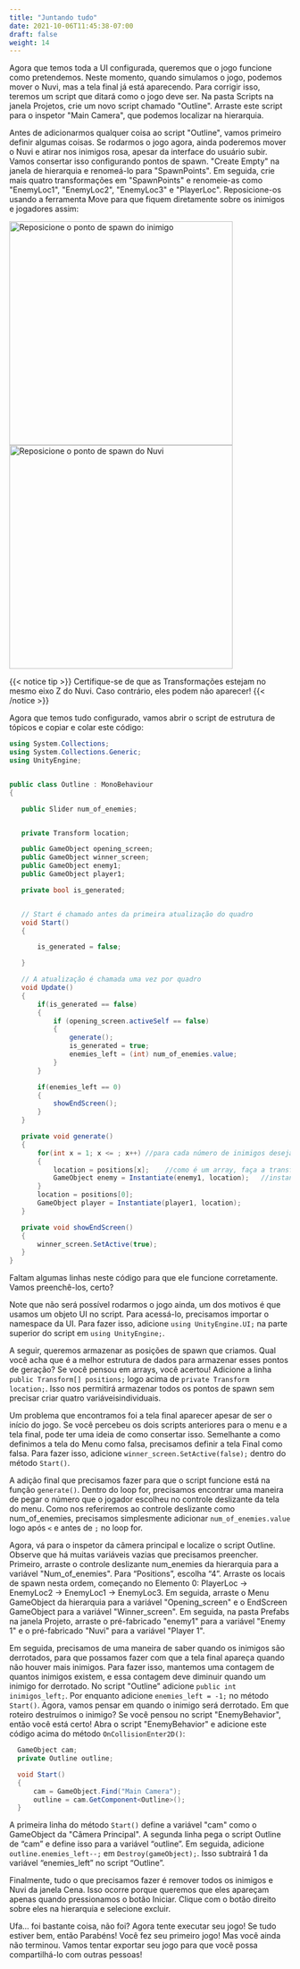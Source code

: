 ```yaml
---
title: "Juntando tudo"
date: 2021-10-06T11:45:38-07:00
draft: false
weight: 14
---
```


Agora que temos toda a UI configurada, queremos que o jogo funcione como pretendemos. Neste momento, quando simulamos o jogo, podemos mover o Nuvi, mas a tela final já está aparecendo.
Para corrigir isso, teremos um script que ditará como o jogo deve ser. Na pasta Scripts na janela Projetos, crie um novo script chamado "Outline". Arraste este script para o inspetor "Main Camera", que podemos localizar na hierarquia.

Antes de adicionarmos qualquer coisa ao script "Outline", vamos primeiro definir algumas coisas. Se rodarmos o jogo agora, ainda poderemos mover o Nuvi e atirar nos inimigos rosa, apesar da interface do usuário subir. Vamos consertar isso configurando pontos de spawn.
"Create Empty" na janela de hierarquia e renomeá-lo para "SpawnPoints". Em seguida, crie mais quatro transformações em "SpawnPoints" e renomeie-as como "EnemyLoc1", "EnemyLoc2", "EnemyLoc3" e "PlayerLoc". Reposicione-os usando a ferramenta Move para que fiquem diretamente sobre os inimigos e jogadores assim:

<img src="../img/13_enemyspawn.png" alt="Reposicione o ponto de spawn do inimigo" width="400"/>
<img src="../img/13_playerspawn.png" alt="Reposicione o ponto de spawn do Nuvi" width="400"/>

{{< notice tip >}}
Certifique-se de que as Transformações estejam no mesmo eixo Z do Nuvi. Caso contrário, eles podem não aparecer!
{{< /notice >}}

Agora que temos tudo configurado, vamos abrir o script de estrutura de tópicos e copiar e colar este código:

```csharp
using System.Collections;
using System.Collections.Generic;
using UnityEngine;


public class Outline : MonoBehaviour
{

   public Slider num_of_enemies;


   private Transform location;

   public GameObject opening_screen;
   public GameObject winner_screen;
   public GameObject enemy1;
   public GameObject player1;

   private bool is_generated;


   // Start é chamado antes da primeira atualização do quadro
   void Start()
   {

       is_generated = false;

   }

   // A atualização é chamada uma vez por quadro
   void Update()
   {
       if(is_generated == false)
       {
           if (opening_screen.activeSelf == false)
           {
               generate();
               is_generated = true;
               enemies_left = (int) num_of_enemies.value;
           }
       }

       if(enemies_left == 0)
       {
           showEndScreen();
       }
   }

   private void generate()
   {
       for(int x = 1; x <= ; x++) //para cada número de inimigos desejados no controle deslizante
       {
           location = positions[x];    //como é um array, faça a transformação do índice x
           GameObject enemy = Instantiate(enemy1, location);   //instanciar o inimigo no local escolhido
       }
       location = positions[0];
       GameObject player = Instantiate(player1, location);
   }

   private void showEndScreen()
   {
       winner_screen.SetActive(true);
   }
}
```

Faltam algumas linhas neste código para que ele funcione corretamente. Vamos preenchê-los, certo?

Note que não será possível rodarmos o jogo ainda, um dos motivos é que usamos um objeto UI no script. Para acessá-lo, precisamos importar o namespace da UI. Para fazer isso, adicione `using UnityEngine.UI;` na parte superior do script em `using UnityEngine;`.

A seguir, queremos armazenar as posições de spawn que criamos. Qual você acha que é a melhor estrutura de dados para armazenar esses pontos de geração? Se você pensou em arrays, você acertou! Adicione a linha `public Transform[] positions;` logo acima de `private Transform location;`. Isso nos permitirá armazenar todos os pontos de spawn sem precisar criar quatro variáveis ​​individuais.

Um problema que encontramos foi a tela final aparecer apesar de ser o início do jogo. Se você percebeu os dois scripts anteriores para o menu e a tela final, pode ter uma ideia de como consertar isso. Semelhante a como definimos a tela do Menu como falsa, precisamos definir a tela Final como falsa. Para fazer isso, adicione `winner_screen.SetActive(false);` dentro do método `Start()`.

A adição final que precisamos fazer para que o script funcione está na função `generate()`. Dentro do loop for, precisamos encontrar uma maneira de pegar o número que o jogador escolheu no controle deslizante da tela do menu. Como nos referiremos ao controle deslizante como num_of_enemies, precisamos simplesmente adicionar `num_of_enemies.value` logo após `<` e antes de `;` no loop for.

Agora, vá para o inspetor da câmera principal e localize o script Outline. Observe que há muitas variáveis ​​vazias que precisamos preencher. Primeiro, arraste o controle deslizante num_enemies da hierarquia para a variável "Num_of_enemies". Para “Positions”, escolha “4”. Arraste os locais de spawn nesta ordem, começando no Elemento 0: PlayerLoc → EnemyLoc2 → EnemyLoc1 → EnemyLoc3. Em seguida, arraste o Menu GameObject da hierarquia para a variável "Opening_screen" e o EndScreen GameObject para a variável "Winner_screen". Em seguida, na pasta Prefabs na janela Projeto, arraste o pré-fabricado "enemy1" para a variável "Enemy 1" e o pré-fabricado "Nuvi" para a variável "Player 1".

Em seguida, precisamos de uma maneira de saber quando os inimigos são derrotados, para que possamos fazer com que a tela final apareça quando não houver mais inimigos. Para fazer isso, mantemos uma contagem de quantos inimigos existem, e essa contagem deve diminuir quando um inimigo for derrotado. No script "Outline" adicione `public int inimigos_left;`. Por enquanto adicione `enemies_left = -1;` no método `Start()`. Agora, vamos pensar em quando o inimigo será derrotado. Em que roteiro destruímos o inimigo? Se você pensou no script "EnemyBehavior", então você está certo! Abra o script "EnemyBehavior" e adicione este código acima do método `OnCollisionEnter2D()`:

```csharp
  GameObject cam;
  private Outline outline;

  void Start()
  {
      cam = GameObject.Find("Main Camera");
      outline = cam.GetComponent<Outline>();
  }
```

A primeira linha do método `Start()` define a variável "cam" como o GameObject da "Câmera Principal". A segunda linha pega o script Outline de “cam” e define isso para a variável “outline”. Em seguida, adicione `outline.enemies_left--;` em `Destroy(gameObject);`. Isso subtrairá 1 da variável “enemies_left” no script “Outline”.

Finalmente, tudo o que precisamos fazer é remover todos os inimigos e Nuvi da janela Cena. Isso ocorre porque queremos que eles apareçam apenas quando pressionamos o botão Iniciar. Clique com o botão direito sobre eles na hierarquia e selecione excluir.

Ufa... foi bastante coisa, não foi? Agora tente executar seu jogo! Se tudo estiver bem, então Parabéns! Você fez seu primeiro jogo! Mas você ainda não terminou. Vamos tentar exportar seu jogo para que você possa compartilhá-lo com outras pessoas!
